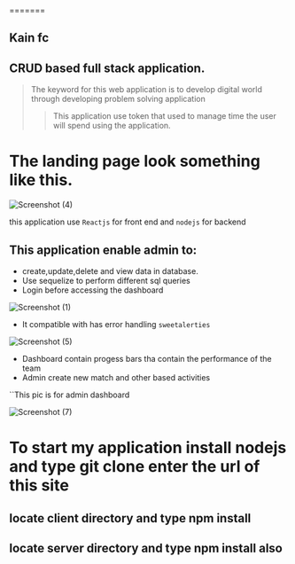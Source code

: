 
=======
## Kain fc
## CRUD based full stack application.

> The keyword for this web application is to develop digital world through developing problem solving application
>
>> This application use token that used to manage time the user will spend using the application.

# The landing page look something like this.
![Screenshot (4)](https://user-images.githubusercontent.com/68749686/233441009-e23b4bc7-5efd-47aa-b2d4-ce5decc325e2.png)


this application use ``Reactjs`` for front end and ``nodejs`` for backend

## This application  enable admin to:
 - create,update,delete and view data in database.
 - Use sequelize to perform different sql queries
 - Login before accessing the dashboard
 
 ![Screenshot (1)](https://user-images.githubusercontent.com/68749686/233442830-45d8d43d-9ea7-4cdd-a17a-5ed78752faa3.png)
 
 - It compatible with has error handling ``sweetalerties``
 
 ![Screenshot (5)](https://user-images.githubusercontent.com/68749686/233442923-5edd6fe9-71a6-46aa-8c93-b95a8f95dd23.png)
 
 - Dashboard contain progess bars tha contain the performance of the team
 - Admin create new match and other based activities
 
  ``This pic is for admin dashboard

![Screenshot (7)](https://user-images.githubusercontent.com/68749686/233443291-1ad5d0a9-4705-4270-ad1a-ab36e569c77a.png)



# To start my application install nodejs and type git clone enter the url of this site
## locate client directory and type npm install
## locate server directory and type npm install also

